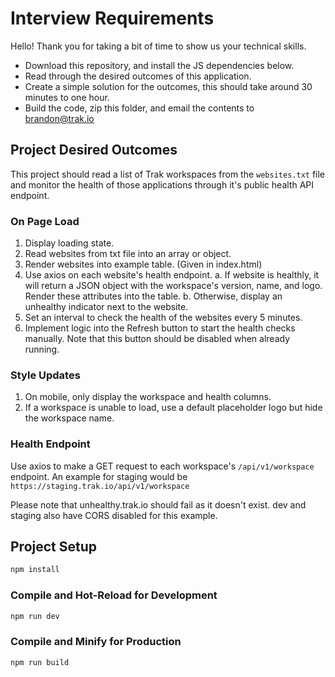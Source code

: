 # Interview Requirements

Hello! Thank you for taking a bit of time to show us your technical skills.

-   Download this repository, and install the JS dependencies below.
-   Read through the desired outcomes of this application.
-   Create a simple solution for the outcomes, this should take around 30 minutes to one hour.
-   Build the code, zip this folder, and email the contents to brandon@trak.io

## Project Desired Outcomes

This project should read a list of Trak workspaces from the `websites.txt` file and monitor the health of those applications through it's public health API endpoint.

### On Page Load

1. Display loading state.
2. Read websites from txt file into an array or object.
3. Render websites into example table. (Given in index.html)
4. Use axios on each website's health endpoint.
   a. If website is healthly, it will return a JSON object with the workspace's version, name, and logo. Render these attributes into the table.
   b. Otherwise, display an unhealthy indicator next to the website.
5. Set an interval to check the health of the websites every 5 minutes.
6. Implement logic into the Refresh button to start the health checks manually. Note that this button should be disabled when already running.

### Style Updates

1. On mobile, only display the workspace and health columns.
2. If a workspace is unable to load, use a default placeholder logo but hide the workspace name.

### Health Endpoint

Use axios to make a GET request to each workspace's `/api/v1/workspace` endpoint. An example for staging would be `https://staging.trak.io/api/v1/workspace`

Please note that unhealthy.trak.io should fail as it doesn't exist. dev and staging also have CORS disabled for this example.

## Project Setup

```sh
npm install
```

### Compile and Hot-Reload for Development

```sh
npm run dev
```

### Compile and Minify for Production

```sh
npm run build
```
